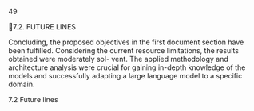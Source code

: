 49

7.2. FUTURE LINES

Concluding, the proposed objectives in the first document section have been fulfilled.
Considering the current resource limitations, the results obtained were moderately sol-
vent. The applied methodology and architecture analysis were crucial for gaining in-depth
knowledge of the models and successfully adapting a large language model to a specific
domain.

7.2 Future lines